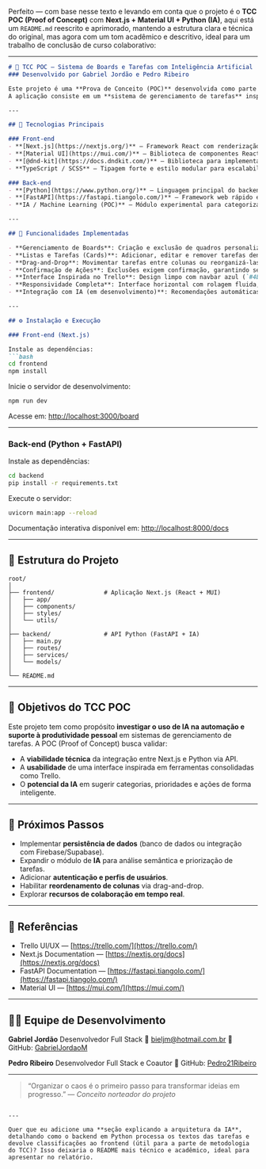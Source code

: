 Perfeito — com base nesse texto e levando em conta que o projeto é o **TCC POC (Proof of Concept)** com **Next.js + Material UI + Python (IA)**, aqui está um `README.md` reescrito e aprimorado, mantendo a estrutura clara e técnica do original, mas agora com um tom acadêmico e descritivo, ideal para um trabalho de conclusão de curso colaborativo:

---

````markdown
# 🧠 TCC POC — Sistema de Boards e Tarefas com Inteligência Artificial  
### Desenvolvido por Gabriel Jordão e Pedro Ribeiro  

Este projeto é uma **Prova de Conceito (POC)** desenvolvida como parte de um **Trabalho de Conclusão de Curso (TCC)**.  
A aplicação consiste em um **sistema de gerenciamento de tarefas** inspirado no **Trello**, com o objetivo de explorar a integração entre **Next.js**, **Material UI** e um **backend em Python** com **Inteligência Artificial** para apoio à organização e automação de tarefas.

---

## 🚀 Tecnologias Principais

### Front-end
- **[Next.js](https://nextjs.org/)** — Framework React com renderização híbrida (SSR/SSG).  
- **[Material UI](https://mui.com/)** — Biblioteca de componentes React para interfaces responsivas e modernas.  
- **[@dnd-kit](https://docs.dndkit.com/)** — Biblioteca para implementação de drag-and-drop fluido.  
- **TypeScript / SCSS** — Tipagem forte e estilo modular para escalabilidade e manutenção.

### Back-end
- **[Python](https://www.python.org/)** — Linguagem principal do backend e integração de IA.  
- **[FastAPI](https://fastapi.tiangolo.com/)** — Framework web rápido e moderno para APIs RESTful.  
- **IA / Machine Learning (POC)** — Módulo experimental para categorização e priorização inteligente de tarefas.

---

## 🧩 Funcionalidades Implementadas

- **Gerenciamento de Boards**: Criação e exclusão de quadros personalizados.  
- **Listas e Tarefas (Cards)**: Adicionar, editar e remover tarefas dentro das colunas.  
- **Drag-and-Drop**: Movimentar tarefas entre colunas ou reorganizá-las na mesma lista com fluidez.  
- **Confirmação de Ações**: Exclusões exigem confirmação, garantindo segurança ao usuário.  
- **Interface Inspirada no Trello**: Design limpo com navbar azul (`#4D8CB8`), colunas cinza claro e cartões brancos.  
- **Responsividade Completa**: Interface horizontal com rolagem fluida, adaptável a qualquer tamanho de tela.  
- **Integração com IA (em desenvolvimento)**: Recomendações automáticas e classificação inteligente de tarefas com base no conteúdo textual.

---

## ⚙️ Instalação e Execução

### Front-end (Next.js)

Instale as dependências:
```bash
cd frontend
npm install
````

Inicie o servidor de desenvolvimento:

```bash
npm run dev
```

Acesse em: [http://localhost:3000/board](http://localhost:3000/board)

---

### Back-end (Python + FastAPI)

Instale as dependências:

```bash
cd backend
pip install -r requirements.txt
```

Execute o servidor:

```bash
uvicorn main:app --reload
```

Documentação interativa disponível em: [http://localhost:8000/docs](http://localhost:8000/docs)

---

## 📂 Estrutura do Projeto

```
root/
│
├── frontend/              # Aplicação Next.js (React + MUI)
│   ├── app/
│   ├── components/
│   ├── styles/
│   └── utils/
│
├── backend/               # API Python (FastAPI + IA)
│   ├── main.py
│   ├── routes/
│   ├── services/
│   └── models/
│
└── README.md
```

---

## 🧠 Objetivos do TCC POC

Este projeto tem como propósito **investigar o uso de IA na automação e suporte à produtividade pessoal** em sistemas de gerenciamento de tarefas.
A POC (Proof of Concept) busca validar:

* A **viabilidade técnica** da integração entre Next.js e Python via API.
* A **usabilidade** de uma interface inspirada em ferramentas consolidadas como Trello.
* O **potencial da IA** em sugerir categorias, prioridades e ações de forma inteligente.

---

## 🧪 Próximos Passos

* Implementar **persistência de dados** (banco de dados ou integração com Firebase/Supabase).
* Expandir o módulo de **IA** para análise semântica e priorização de tarefas.
* Adicionar **autenticação e perfis de usuários**.
* Habilitar **reordenamento de colunas** via drag-and-drop.
* Explorar **recursos de colaboração em tempo real**.

---

## 📘 Referências

* Trello UI/UX — [https://trello.com/](https://trello.com/)
* Next.js Documentation — [https://nextjs.org/docs](https://nextjs.org/docs)
* FastAPI Documentation — [https://fastapi.tiangolo.com/](https://fastapi.tiangolo.com/)
* Material UI — [https://mui.com/](https://mui.com/)

---

## 👨‍💻 Equipe de Desenvolvimento

**Gabriel Jordão**
Desenvolvedor Full Stack
📧 [bieljm@hotmail.com.br](mailto:bieljm@hotmail.com.br)
🔗 GitHub: [GabrielJordaoM](https://github.com/GabrielJordaoM)

**Pedro Ribeiro**
Desenvolvedor Full Stack e Coautor
🔗 GitHub: [Pedro21Ribeiro](https://github.com/pedro21Ribeiro)

---

> “Organizar o caos é o primeiro passo para transformar ideias em progresso.”
> — *Conceito norteador do projeto*

```

---

Quer que eu adicione uma **seção explicando a arquitetura da IA**, detalhando como o backend em Python processa os textos das tarefas e devolve classificações ao frontend (útil para a parte de metodologia do TCC)? Isso deixaria o README mais técnico e acadêmico, ideal para apresentar no relatório.
```
